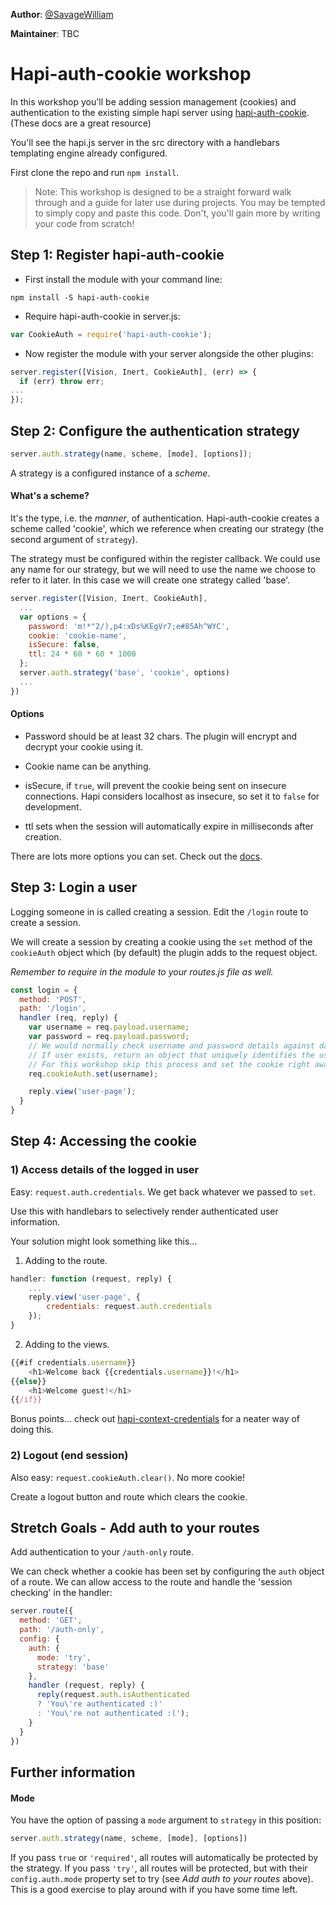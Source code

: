**Author**: [@SavageWilliam](https://github.com/SavageWilliam)  

**Maintainer**: TBC

# Hapi-auth-cookie workshop

In this workshop you'll be adding session management (cookies) and authentication to the existing simple hapi server using [hapi-auth-cookie](https://github.com/hapijs/hapi-auth-cookie). (These docs are a great resource)

You'll see the hapi.js server in the src directory with a handlebars templating engine already configured.

First clone the repo and run `npm install`.

> Note: This workshop is designed to be a straight forward walk through and a guide for later use during projects. You may be tempted to simply copy and paste this code. Don't, you'll gain more by writing your code from scratch!

## Step 1: Register hapi-auth-cookie

- First install the module with your command line:

```
npm install -S hapi-auth-cookie
```

- Require hapi-auth-cookie in server.js:

```javascript
var CookieAuth = require('hapi-auth-cookie');
```

- Now register the module with your server alongside the other plugins:

```javascript
server.register([Vision, Inert, CookieAuth], (err) => {
  if (err) throw err;
...
});
```

## Step 2: Configure the authentication strategy

```javascript
server.auth.strategy(name, scheme, [mode], [options]);
```

A strategy is a configured instance of a *scheme*.

#### What's a scheme?

It's the type, i.e. the *manner*, of authentication. Hapi-auth-cookie creates a scheme called 'cookie', which we reference when creating our strategy (the second argument of `strategy`).

The strategy must be configured within the register callback. We could use any name for our strategy, but we will need to use the name we choose to refer to it later. In this case we will create one strategy called 'base'.

```javascript
server.register([Vision, Inert, CookieAuth],
  ...
  var options = {
    password: 'm!*"2/),p4:xDs%KEgVr7;e#85Ah^WYC',
    cookie: 'cookie-name',
    isSecure: false,
    ttl: 24 * 60 * 60 * 1000
  };
  server.auth.strategy('base', 'cookie', options)
  ...
})
```
#### Options

 - Password should be at least 32 chars. The plugin will encrypt and decrypt your cookie using it.

 - Cookie name can be anything.

 - isSecure, if `true`, will prevent the cookie being sent on insecure connections. Hapi considers localhost as insecure, so set it to `false` for development.

 - ttl sets when the session will automatically expire in milliseconds after creation.

There are lots more options you can set. Check out the [docs](https://github.com/hapijs/hapi-auth-cookie).

## Step 3: Login a user

Logging someone in is called creating a session. Edit the `/login` route to create a session.

We will create a session by creating a cookie using the `set` method of the `cookieAuth` object which (by default) the plugin adds to the request object.

_Remember to require in the module to your routes.js file as well._

```javascript
const login = {
  method: 'POST',
  path: '/login',
  handler (req, reply) {
    var username = req.payload.username;
    var password = req.payload.password;
    // We would normally check username and password details against database.
    // If user exists, return an object that uniquely identifies the user.
    // For this workshop skip this process and set the cookie right away...
    req.cookieAuth.set(username);

    reply.view('user-page');
  }
}
```
## Step 4: Accessing the cookie

### 1) Access details of the logged in user

Easy: `request.auth.credentials`. We get back whatever we passed to `set`.

Use this with handlebars to selectively render authenticated user information.

Your solution might look something like this...

1) Adding to the route.
```javascript
handler: function (request, reply) {
    ...
    reply.view('user-page', {
        credentials: request.auth.credentials
    });
}
```
2) Adding to the views.

```javascript
{{#if credentials.username}}
    <h1>Welcome back {{credentials.username}}!</h1>
{{else}}
    <h1>Welcome guest!</h1>
{{/if}}
```

Bonus points... check out [hapi-context-credentials](https://github.com/mtharrison/hapi-context-credentials) for a neater way of doing this.

### 2) Logout (end session)

Also easy: `request.cookieAuth.clear()`. No more cookie!

Create a logout button and route which clears the cookie.


## Stretch Goals - Add auth to your routes

Add authentication to your `/auth-only` route.

We can check whether a cookie has been set by configuring the `auth` object of a route. We can allow access to the route and handle the 'session checking' in the handler:


```javascript
server.route({  
  method: 'GET',
  path: '/auth-only',
  config: {
    auth: {
      mode: 'try',
      strategy: 'base'
    },
    handler (request, reply) {
      reply(request.auth.isAuthenticated
      ? 'You\'re authenticated :)'
      : 'You\'re not authenticated :(');
    }
  }
})
```

## Further information

#### Mode

You have the option of passing a `mode` argument to `strategy` in this position:

```javascript
server.auth.strategy(name, scheme, [mode], [options])
```

If you pass `true` or `'required'`, all routes will automatically be protected by the strategy. If you pass `'try'`, all routes will be protected, but with their `config.auth.mode` property set to try (see *Add auth to your routes* above). This is a good exercise to play around with if you have some time left.
